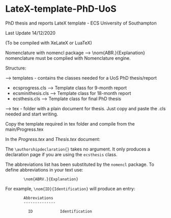 # LateX-template-PhD-UoS
PhD thesis and reports LateX template - ECS University of Southampton

Last Update 14/12/2020

(To be compiled with XeLateX or LuaTeX)

Nomenclature with nomencl package --> \nom{ABR.}{Explanation}
nomenclature must be complied with Nomenclature engine.

Structure:

--> templates - contains the classes needed for a UoS PhD thesis/report

 - ecsprogress.cls --> Template class for 9-month report
 - ecsminithesis.cls --> Template class for 18-month report
 - ecsthesis.cls --> Template class for final PhD thesis


--> tex - folder with a plain document for thesis. Just copy and paste the .cls needed and start writing.

Copy the template required in tex folder and compile from the main/Progress.tex 


In the *Progress.tex* and *Thesis.tex* document:   

The `\authorshipdeclaration{}` takes no argument. It only produces a declaration page if you are using the `ecsthesis` class.   

The abbreviations list has been substituted by the `nomencl` package. To define abbreviations in your text use:   

            \nom{ABRV.}{Explanation}   
          
For example, `\nom{ID}{Identification}` will produce an entry:    

            Abbreviations   
            --------------
            
              ID            Identification    
